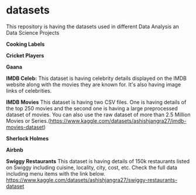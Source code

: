 # datasets
This repository is having the datasets used in different Data Analysis an Data Science Projects

**Cooking Labels**

**Cricket Players**

**Gaana**

**IMDB Celeb:** This dataset is having celebrity details displayed on the IMDB website along with the movies they are known for. It's also having image links of celebrities.

**IMDB Movies** This dataset is having two CSV files. One is having details of the top 250 movies and the second one is having a large preprocessed dataset of movies. You can also use the raw dataset of more than 2.5 Million Movies or Series.(https://www.kaggle.com/datasets/ashishjangra27/imdb-movies-dataset)

**Sherlock Holmes**

**Airbnb**

**Swiggy Restaurants** This dataset is having details of 150k restaurants listed on Swiggy including cuisine, locality, city, cost, etc. Check the full data including menu items with the link below. https://www.kaggle.com/datasets/ashishjangra27/swiggy-restaurants-dataset
